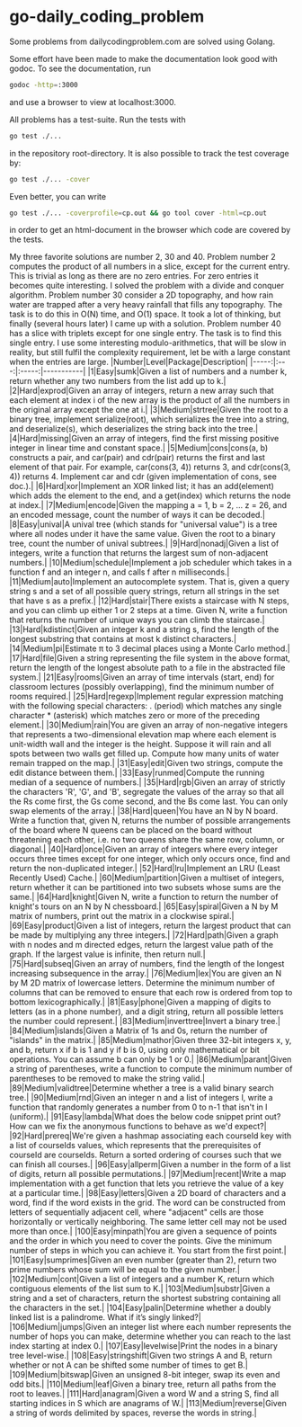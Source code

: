 # go-daily_coding_problem
Some problems from dailycodingproblem.com are solved using Golang.

Some effort have been made to make the documentation look good with godoc. To see the documentation, run
```bash
godoc -http=:3000
```
and use a browser to view at localhost:3000.

All problems has a test-suite. Run the tests with 
```bash
go test ./...
``` 
in the repository root-directory. It is also possible to track the test coverage by: 
```bash
go test ./... -cover
```
Even better, you can write
```bash
go test ./... -coverprofile=cp.out && go tool cover -html=cp.out
```
in order to get an html-document in the browser which code are covered by the tests.

My three favorite solutions are number 2, 30 and 40. Problem number 2 computes the product of all numbers in a slice, except
for the current entry. This is trivial as long as there are no zero entries. For zero entries it becomes quite interesting. I solved the problem with a divide and conquer algorithm. Problem number 30 consider a 2D topography, and how rain water are trapped after a very heavy rainfall that fills any topography. The task is to do this in O(N) time, and O(1) space. It took a lot of thinking, but finally (several hours later) I came up with a solution. Problem number 40 has a slice with triplets except for one single entry. The task is to find this single entry. I use some interesting modulo-arithmetics, that will be slow in reality, but still fulfil the complexity requirement, let be with a large constant when the entries are large.
|Number|Level|Package|Description|
|-----:|:---:|:-----:|-----------|
|1|Easy|sumk|Given a list of numbers and a number k, return whether any two numbers from the list add up to k.|
|2|Hard|exprod|Given an array of integers, return a new array such that each element at index i of the new array is the product of all the numbers in the original array except the one at i.|
|3|Medium|strtree|Given the root to a binary tree, implement serialize(root), which serializes the tree into a string, and deserialize(s), which deserializes the string back into the tree.|
|4|Hard|missing|Given an array of integers, find the first missing positive integer in linear time and constant space.|
|5|Medium|cons|cons(a, b) constructs a pair, and car(pair) and cdr(pair) returns the first and last element of that pair. For example, car(cons(3, 4)) returns 3, and cdr(cons(3, 4)) returns 4. Implement car and cdr (given implementation of cons, see doc.).|
|6|Hard|xor|Implement an XOR linked list; it has an add(element) which adds the element to the end, and a get(index) which returns the node at index.|
|7|Medium|encode|Given the mapping a = 1, b = 2, ... z = 26, and an encoded message, count the number of ways it can be decoded.|
|8|Easy|unival|A unival tree (which stands for "universal value") is a tree where all nodes under it have the same value. Given the root to a binary tree, count the number of unival subtrees.|
|9|Hard|nonadj|Given a list of integers, write a function that returns the largest sum of non-adjacent numbers.|
|10|Medium|schedule|Implement a job scheduler which takes in a function f and an integer n, and calls f after n milliseconds.|
|11|Medium|auto|Implement an autocomplete system. That is, given a query string s and a set of all possible query strings, return all strings in the set that have s as a prefix.|
|12|Hard|stair|There exists a staircase with N steps, and you can climb up either 1 or 2 steps at a time. Given N, write a function that returns the number of unique ways you can climb the staircase.|
|13|Hard|kdistinct|Given an integer k and a string s, find the length of the longest substring that contains at most k distinct characters.|
|14|Medium|pi|Estimate π to 3 decimal places using a Monte Carlo method.|
|17|Hard|file|Given a string representing the file system in the above format, return the length of the longest absolute path to a file in the abstracted file system.|
|21|Easy|rooms|Given an array of time intervals (start, end) for classroom lectures  (possibly overlapping), find the minimum number of rooms required.|
|25|Hard|regexp|Implement regular expression matching with the following special characters: . (period) which matches any single character * (asterisk) which matches zero or more of the preceding element.|
|30|Medium|rain|You are given an array of non-negative integers that represents a two-dimensional elevation map where each element is unit-width wall and the integer is the height. Suppose it will rain and all spots between two walls get filled up. Compute how many units of water remain trapped on the map.|
|31|Easy|edit|Given two strings, compute the edit distance between them.|
|33|Easy|runmed|Compute the running median of a sequence of numbers.|
|35|Hard|rgb|Given an array of strictly the characters 'R', 'G', and 'B', segregate the values of the array so that all the Rs come first, the Gs come second, and the Bs come last. You can only swap elements of the array.|
|38|Hard|queen|You have an N by N board. Write a function that, given N, returns the number of possible arrangements of the board where N queens can be placed on the board without threatening each other, i.e. no two queens share the same row, column, or diagonal.|
|40|Hard|once|Given an array of integers where every integer occurs three times except for one integer, which only occurs once, find and return the non-duplicated integer.|
|52|Hard|lru|Implement an LRU (Least Recently Used) Cache.|
|60|Medium|partition|Given a multiset of integers, return whether it can be partitioned into two subsets whose sums are the same.|
|64|Hard|knight|Given N, write a function to return the number of knight's tours on an N by N chessboard.|
|65|Easy|spiral|Given a N by M matrix of numbers, print out the matrix in a clockwise spiral.|
|69|Easy|product|Given a list of integers, return the largest product that can be made by multiplying any three integers.|
|72|Hard|path|Given a graph with n nodes and m directed edges, return the largest value path of the graph. If the largest value is infinite, then return null.|
|75|Hard|subseq|Given an array of numbers, find the length of the longest increasing subsequence in the array.|
|76|Medium|lex|You are given an N by M 2D matrix of lowercase letters. Determine the minimum number of columns that can be removed to ensure that each row is ordered from top to bottom lexicographically.|
|81|Easy|phone|Given a mapping of digits to letters (as in a phone number), and a digit string, return all possible letters the number could represent.|
|83|Medium|inverttree|Invert a binary tree.|
|84|Medium|islands|Given a Matrix of 1s and 0s, return the number of "islands" in the matrix.|
|85|Medium|mathor|Given three 32-bit integers x, y, and b, return x if b is 1 and y if b is 0, using only mathematical or bit operations. You can assume b can only be 1 or 0.|
|86|Medium|parant|Given a string of parentheses, write a function to compute the minimum number of parentheses to be removed to make the string valid.|
|89|Medium|validtree|Determine whether a tree is a valid binary search tree.|
|90|Medium|rnd|Given an integer n and a list of integers l, write a function that randomly generates a number from 0 to n-1 that isn't in l (uniform).|
|91|Easy|lambda|What does the below code snippet print out? How can we fix the anonymous functions to behave as we'd expect?|
|92|Hard|prereq|We're given a hashmap associating each courseId key with a list of courseIds values, which represents that the prerequisites of courseId are courseIds. Return a sorted ordering of courses such that we can finish all courses.|
|96|Easy|allperm|Given a number in the form of a list of digits, return all possible permutations.|
|97|Medium|recent|Write a map implementation with a get function that lets you retrieve the value of a key at a particular time.|
|98|Easy|letters|Given a 2D board of characters and a word, find if the word exists in the grid. The word can be constructed from letters of sequentially adjacent cell, where "adjacent" cells are those horizontally or vertically neighboring. The same letter cell may not be used more than once.|
|100|Easy|minpath|You are given a sequence of points and the order in which you need to cover the points. Give the minimum number of steps in which you can achieve it. You start from the first point.|
|101|Easy|sumprimes|Given an even number (greater than 2), return two prime numbers whose sum will be equal to the given number.|
|102|Medium|cont|Given a list of integers and a number K, return which contiguous elements of the list sum to K.|
|103|Medium|substr|Given a string and a set of characters, return the shortest substring containing all the characters in the set.|
|104|Easy|palin|Determine whether a doubly linked list is a palindrome. What if it’s singly linked?|
|106|Medium|jumps|Given an integer list where each number represents the number of hops you can make, determine whether you can reach to the last index starting at index 0.|
|107|Easy|levelwise|Print the nodes in a binary tree level-wise.|
|108|Easy|stringshift|Given two strings A and B, return whether or not A can be shifted some number of times to get B.|
|109|Medium|bitswap|Given an unsigned 8-bit integer, swap its even and odd bits.|
|110|Medium|leaf|Given a binary tree, return all paths from the root to leaves.|
|111|Hard|anagram|Given a word W and a string S, find all starting indices in S which are anagrams of W.|
|113|Medium|reverse|Given a string of words delimited by spaces, reverse the words in string.|